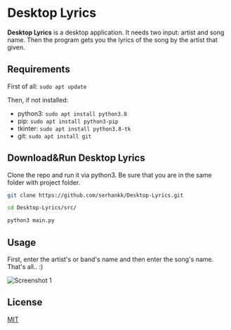 
# Desktop Lyrics

**Desktop Lyrics** is a desktop application. It needs two input: artist and song name.
Then the program gets you the lyrics of the song by the artist that given.

## Requirements

First of all: `sudo apt update`

Then, if not installed: 
- python3: `sudo apt install python3.8`
- pip: `sudo apt install python3-pip`
- tkinter: `sudo apt install python3.8-tk`
- git: `sudo apt install git`

## Download&Run Desktop Lyrics

Clone the repo and run it via python3. Be sure that you are in the same folder with project folder.

```bash
git clone https://github.com/serhankk/Desktop-Lyrics.git
```
```bash
cd Desktop-Lyrics/src/
```
```bash
python3 main.py
```

## Usage
First, enter the artist's or band's name and then enter the song's name. That's all.. :)

![Screenshot 1](https://i.imgur.com/qlKxPo7.png)


## License
[MIT](https://choosealicense.com/licenses/mit/)
